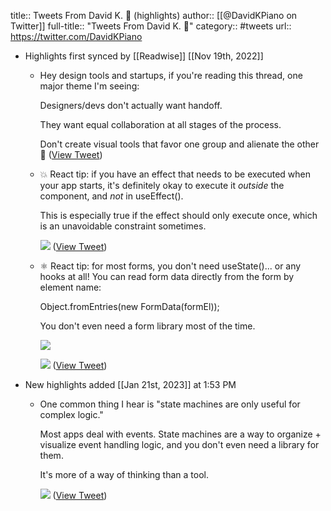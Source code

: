 title:: Tweets From David K. 🎹 (highlights)
author:: [[@DavidKPiano on Twitter]]
full-title:: "Tweets From David K. 🎹"
category:: #tweets
url:: https://twitter.com/DavidKPiano

- Highlights first synced by [[Readwise]] [[Nov 19th, 2022]]
	- Hey design tools and startups, if you're reading this thread, one major theme I'm seeing:
	  
	  Designers/devs don't actually want handoff.
	  
	  They want equal collaboration at all stages of the process.
	  
	  Don't create visual tools that favor one group and alienate the other 🙏 ([View Tweet](https://twitter.com/DavidKPiano/status/1392628904037425154))
	- 💥 React tip: if you have an effect that needs to be executed when your app starts, it's definitely okay to execute it *outside* the component, and *not* in useEffect().
	  
	  This is especially true if the effect should only execute once, which is an unavoidable constraint sometimes. 
	  
	  ![](https://pbs.twimg.com/media/FUklhU_XEAA0M1O.jpg) ([View Tweet](https://twitter.com/DavidKPiano/status/1533798980596940800))
	- ⚛️ React tip: for most forms, you don't need useState()... or any hooks at all! You can read form data directly from the form by element name:
	  
	  Object.fromEntries(new FormData(formEl));
	  
	  You don't even need a form library most of the time. 
	  
	  ![](https://pbs.twimg.com/media/Fcd9DdNXoAIUzL9.jpg) 
	  
	  ![](https://pbs.twimg.com/media/Fcd9RfDXEAEK7K-.jpg) ([View Tweet](https://twitter.com/DavidKPiano/status/1569361453928300545))
- New highlights added [[Jan 21st, 2023]] at 1:53 PM
	- One common thing I hear is "state machines are only useful for complex logic."
	  
	  Most apps deal with events. State machines are a way to organize + visualize event handling logic, and you don't even need a library for them.
	  
	  It's more of a way of thinking than a tool. 
	  
	  ![](https://pbs.twimg.com/media/Fm8apm6XgAcBdH5.jpg) ([View Tweet](https://twitter.com/DavidKPiano/status/1616540737977417758))